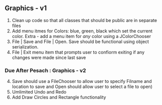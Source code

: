 ## Graphics - v1

1. Clean up code so that all classes that should be public are in separate files
2. Add menu itmes for Colors: blue, green, black which set the current color. Extra - add a menu item for _any_ color using a JColorChooser
3. File | Save and File | Open. Save should be functional using object serialization. 
4. File | Exit menu item that prompts user to confiorm exiting if any changes were made since last save 

### Due After Pesach : Graphics - v2
4. Save should use a FileChooser to allow user to specify Filname and location to save and Open should allow user to select a file to open)
6. Umlimited Undo and Redo
7. Add Draw Circles and Rectangle functionality
